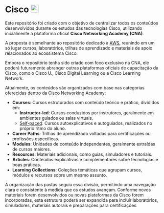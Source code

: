 # Cisco   <img src="https://github.com/PedroHeeger/my_tech_journey/blob/main/platforms/img/cisco.png" alt="cisco" width="auto" height="25">

Este repositório foi criado com o objetivo de centralizar todos os conteúdos desenvolvidos durante os estudos das tecnologias Cisco, utilizando inicialmente a plataforma oficial **Cisco Networking Academy (CNA)**.

A proposta é semelhante ao repositório dedicado à [AWS](https://github.com/PedroHeeger/aws_skb), reunindo em um só lugar cursos, laboratórios, trilhas de aprendizado e materiais de apoio relacionados ao ecossistema Cisco.

Embora o repositório tenha sido criado com foco exclusivo na CNA, ele poderá futuramente abranger outras plataformas oficiais de capacitação da Cisco, como o Cisco U., Cisco Digital Learning ou a Cisco Learning Network.

Atualmente, os conteúdos são organizados com base nas categorias oferecidas dentro da Cisco Networking Academy:

- **Courses**: Cursos estruturados com conteúdo teórico e prático, divididos em:
  - **Instructor-led**: Cursos conduzidos por instrutores, geralmente em ambientes guiados ou salas virtuais.
  - [Self-paced](./self_paced/): Cursos autoexplicativos e autoguiados, realizados no próprio ritmo do aluno.
- **Career Paths**: Trilhas de aprendizado voltadas para certificações ou profissões específicas.
- **Modules**: Unidades de conteúdo independentes, geralmente extraídas de cursos maiores.
- **Resources**: Materiais adicionais, como guias, simuladores e tutoriais.
- **Articles**: Conteúdos explicativos e complementares sobre tecnologias e boas práticas.
- **Learning Collections**: Coleções temáticas que agrupam cursos, módulos e recursos sobre um mesmo assunto.

A organização das pastas seguiu essa divisão, permitindo uma navegação clara e consistente à medida que os estudos avançam. Conforme novos materiais forem desenvolvidos ou novas plataformas da Cisco forem incorporadas, esta estrutura poderá ser expandida para incluir laboratórios, simuladores, materiais autorais e preparações para certificações.